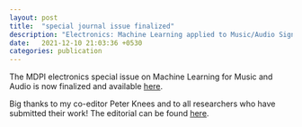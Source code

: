 ```yaml
---
layout: post
title:  "special journal issue finalized"
description: "Electronics: Machine Learning applied to Music/Audio Signal Processing"
date:   2021-12-10 21:03:36 +0530
categories: publication
---
```

The MDPI electronics special issue on Machine Learning for Music and Audio is now finalized and available [here](https://www.mdpi.com/journal/electronics/special_issues/music_audio_signal).

Big thanks to my co-editor Peter Knees and to all researchers who have submitted their work! The editorial can be found [here](https://www.mdpi.com/2079-9292/10/24/3077).
